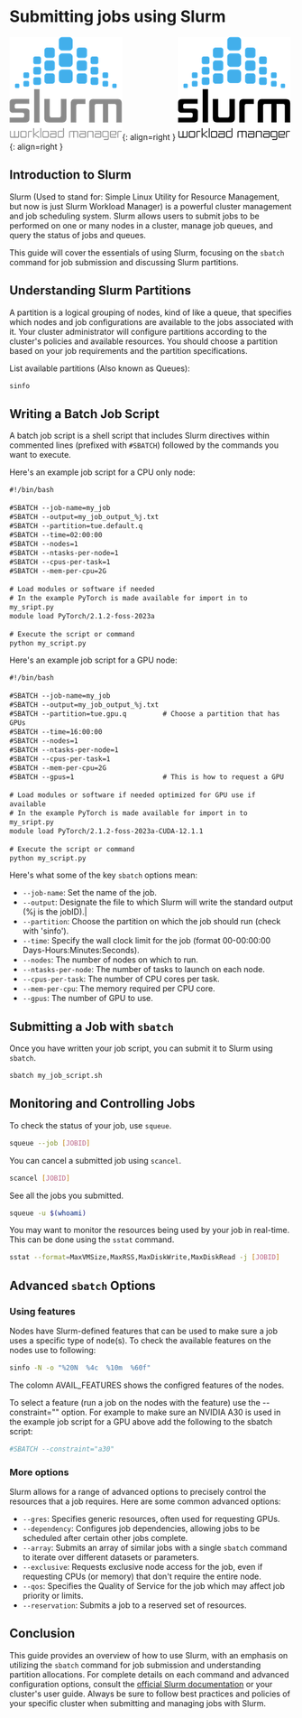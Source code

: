 # Submitting jobs using Slurm

![EasyBuild logo](200px-Slurm_logo-dark.png#only-dark){: align=right }
![EasyBuild logo](200px-Slurm_logo-light.png#only-light){: align=right }

## Introduction to Slurm

Slurm (Used to stand for: Simple Linux Utility for Resource Management, but now is just Slurm Workload Manager) is a powerful cluster management and job scheduling system. Slurm allows users to submit jobs to be performed on one or many nodes in a cluster, manage job queues, and query the status of jobs and queues.

This guide will cover the essentials of using Slurm, focusing on the `sbatch` command for job submission and discussing Slurm partitions.

## Understanding Slurm Partitions

A partition is a logical grouping of nodes, kind of like a queue, that specifies which nodes and job configurations are available to the jobs associated with it. Your cluster administrator will configure partitions according to the cluster's policies and available resources. You should choose a partition based on your job requirements and the partition specifications.

List available partitions (Also known as Queues):

```bash
sinfo
```

## Writing a Batch Job Script

A batch job script is a shell script that includes Slurm directives within commented lines (prefixed with `#SBATCH`) followed by the commands you want to execute.

Here's an example job script for a CPU only node:

```slurm
#!/bin/bash

#SBATCH --job-name=my_job
#SBATCH --output=my_job_output_%j.txt
#SBATCH --partition=tue.default.q
#SBATCH --time=02:00:00
#SBATCH --nodes=1
#SBATCH --ntasks-per-node=1
#SBATCH --cpus-per-task=1
#SBATCH --mem-per-cpu=2G

# Load modules or software if needed
# In the example PyTorch is made available for import in to my_sript.py
module load PyTorch/2.1.2-foss-2023a

# Execute the script or command
python my_script.py
```
Here's an example job script for a GPU node:

```slurm
#!/bin/bash

#SBATCH --job-name=my_job
#SBATCH --output=my_job_output_%j.txt
#SBATCH --partition=tue.gpu.q         # Choose a partition that has GPUs
#SBATCH --time=16:00:00
#SBATCH --nodes=1
#SBATCH --ntasks-per-node=1
#SBATCH --cpus-per-task=1
#SBATCH --mem-per-cpu=2G
#SBATCH --gpus=1                      # This is how to request a GPU

# Load modules or software if needed optimized for GPU use if available
# In the example PyTorch is made available for import in to my_sript.py
module load PyTorch/2.1.2-foss-2023a-CUDA-12.1.1

# Execute the script or command
python my_script.py
```

Here's what some of the key `sbatch` options mean:

- `--job-name`: Set the name of the job.
- `--output`: Designate the file to which Slurm will write the standard output (%j is the jobID).|
- `--partition`: Choose the partition on which the job should run (check with 'sinfo').
- `--time`: Specify the wall clock limit for the job (format 00-00:00:00 Days-Hours:Minutes:Seconds).
- `--nodes`: The number of nodes on which to run.
- `--ntasks-per-node`: The number of tasks to launch on each node.
- `--cpus-per-task`: The number of CPU cores per task.
- `--mem-per-cpu`: The memory required per CPU core.
- `--gpus`: The number of GPU to use.


## Submitting a Job with `sbatch`

Once you have written your job script, you can submit it to Slurm using `sbatch`.

```bash
sbatch my_job_script.sh
```

## Monitoring and Controlling Jobs

To check the status of your job, use `squeue`.

```bash
squeue --job [JOBID]
```

You can cancel a submitted job using `scancel`.

```bash
scancel [JOBID]
```

See all the jobs you submitted.

```bash
squeue -u $(whoami)
```

You may want to monitor the resources being used by your job in real-time. This can be done using the `sstat` command.

```bash
sstat --format=MaxVMSize,MaxRSS,MaxDiskWrite,MaxDiskRead -j [JOBID]
```

## Advanced `sbatch` Options

### Using features

Nodes have Slurm-defined features that can be used to make sure a job uses a specific type of node(s). To check the available features on the nodes use to following:

```bash
sinfo -N -o "%20N  %4c  %10m  %60f"
```
The colomn AVAIL_FEATURES shows the configred features of the nodes.

To select a feature (run a job on the nodes with the feature) use the --constraint="" option. For example to make sure an NVIDIA A30 is used in the example job script for a GPU above add the following to the sbatch script:

```bash
#SBATCH --constraint="a30"
```

### More options

Slurm allows for a range of advanced options to precisely control the resources that a job requires. Here are some common advanced options:

- `--gres`: Specifies generic resources, often used for requesting GPUs.
- `--dependency`: Configures job dependencies, allowing jobs to be scheduled after certain other jobs complete.
- `--array`: Submits an array of similar jobs with a single `sbatch` command to iterate over different datasets or parameters.
- `--exclusive`: Requests exclusive node access for the job, even if requesting CPUs (or memory) that don't require the entire node.
- `--qos`: Specifies the Quality of Service for the job which may affect job priority or limits.
- `--reservation`: Submits a job to a reserved set of resources.

## Conclusion

This guide provides an overview of how to use Slurm, with an emphasis on utilizing the `sbatch` command for job submission and understanding partition allocations. For complete details on each command and advanced configuration options, consult the [official Slurm documentation](https://slurm.schedmd.com/documentation.html) or your cluster's user guide. Always be sure to follow best practices and policies of your specific cluster when submitting and managing jobs with Slurm.
